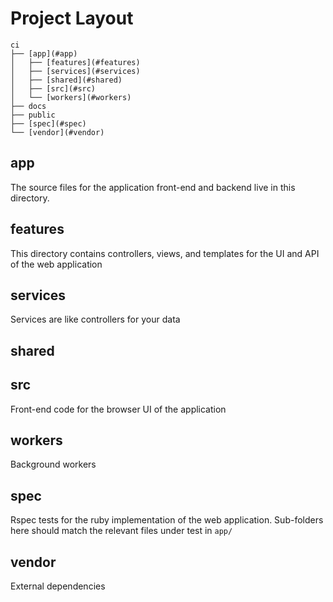 Project Layout
===

```
ci
├── [app](#app)
│   ├── [features](#features)
│   ├── [services](#services)
│   ├── [shared](#shared)
│   ├── [src](#src)
│   └── [workers](#workers)
├── docs
├── public
├── [spec](#spec)
└── [vendor](#vendor)
```

app
---

The source files for the application front-end and backend live in this directory.

features
---

This directory contains controllers, views, and templates for the UI and API of the web application

services
----

Services are like controllers for your data

shared
---

src
---

Front-end code for the browser UI of the application

workers
---

Background workers

spec
---

Rspec tests for the ruby implementation of the web application. Sub-folders here should match the relevant files under test in `app/`

vendor
---

External dependencies